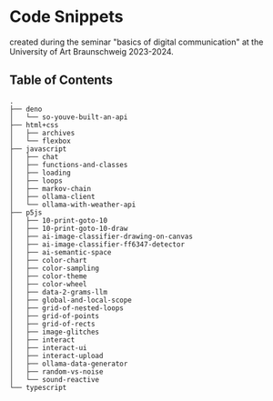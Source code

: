 # Code Snippets

created during the seminar "basics of digital communication" at the University of Art Braunschweig 2023-2024.

## Table of Contents

```plain
.
├── deno
│   └── so-youve-built-an-api
├── html+css
│   ├── archives
│   └── flexbox
├── javascript
│   ├── chat
│   ├── functions-and-classes
│   ├── loading
│   ├── loops
│   ├── markov-chain
│   ├── ollama-client
│   └── ollama-with-weather-api
├── p5js
│   ├── 10-print-goto-10
│   ├── 10-print-goto-10-draw
│   ├── ai-image-classifier-drawing-on-canvas
│   ├── ai-image-classifier-ff6347-detector
│   ├── ai-semantic-space
│   ├── color-chart
│   ├── color-sampling
│   ├── color-theme
│   ├── color-wheel
│   ├── data-2-grams-llm
│   ├── global-and-local-scope
│   ├── grid-of-nested-loops
│   ├── grid-of-points
│   ├── grid-of-rects
│   ├── image-glitches
│   ├── interact
│   ├── interact-ui
│   ├── interact-upload
│   ├── ollama-data-generator
│   ├── random-vs-noise
│   └── sound-reactive
└── typescript
```
